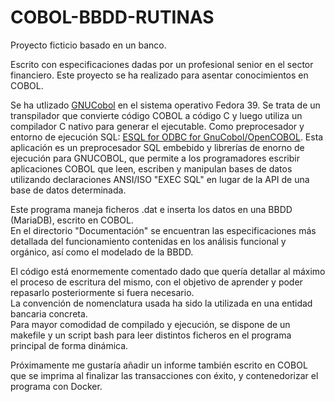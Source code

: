 # COBOL-BBDD-RUTINAS
Proyecto ficticio basado en un banco.  

Escrito con especificaciones dadas por un profesional senior en el sector financiero. Este proyecto se ha realizado para asentar conocimientos en COBOL.  

Se ha utlizado [GNUCobol](https://gnucobol.sourceforge.io/) en el sistema operativo Fedora 39. Se trata de un transpilador que convierte código COBOL a código C y luego utiliza un compilador C nativo para generar el ejecutable. Como preprocesador y entorno de ejecución SQL: [ESQL for ODBC for GnuCobol/OpenCOBOL](http://www.kiska.net/opencobol/esql/). Esta aplicación es un preprocesador SQL embebido y librerías de enorno de ejecución para GNUCOBOL, que permite a los programadores escribir aplicaciones COBOL que leen, escriben y manipulan bases de datos utilizando declaraciones ANSI/ISO "EXEC SQL" en lugar de la API de una base de datos determinada.

Este programa maneja ficheros .dat e inserta los datos en una BBDD (MariaDB), escrito en COBOL.  
En el directorio "Documentación" se encuentran las especificaciones más detallada del funcionamiento contenidas en los análisis funcional y orgánico, así como el modelado de la BBDD.

El código está enormemente comentado dado que quería detallar al máximo el proceso de escritura del mismo, con el objetivo de aprender y poder repasarlo posteriormente si fuera necesario.  
La convención de nomenclatura usada ha sido la utilizada en una entidad bancaria concreta.  
Para mayor comodidad de compilado y ejecución, se dispone de un makefile y un script bash para leer distintos ficheros en el programa principal de forma dinámica.  

Próximamente me gustaría añadir un informe también escrito en COBOL que se imprima al finalizar las transacciones con éxito, y contenedorizar el programa con Docker.
